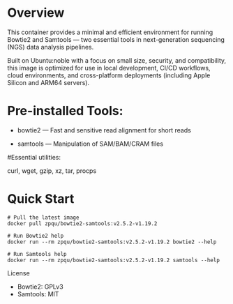 # Overview
This container provides a minimal and efficient environment for running Bowtie2 and Samtools — two essential tools in next-generation sequencing (NGS) data analysis pipelines.

Built on Ubuntu:noble  with a focus on small size, security, and compatibility, this image is optimized for use in local development, CI/CD workflows, cloud environments, and cross-platform deployments (including Apple Silicon and ARM64 servers).

# Pre-installed Tools:

- bowtie2 — Fast and sensitive read alignment for short reads

- samtools — Manipulation of SAM/BAM/CRAM files

#Essential utilities:

curl, wget, gzip, xz, tar, procps

# Quick Start

```
# Pull the latest image
docker pull zpqu/bowtie2-samtools:v2.5.2-v1.19.2

# Run Bowtie2 help
docker run --rm zpqu/bowtie2-samtools:v2.5.2-v1.19.2 bowtie2 --help

# Run Samtools help
docker run --rm zpqu/bowtie2-samtools:v2.5.2-v1.19.2 samtools --help
```

License

- Bowtie2: GPLv3 
- Samtools: MIT  

